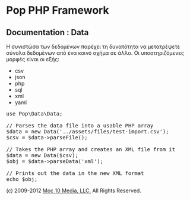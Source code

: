 Pop PHP Framework
=================

Documentation : Data
--------------------

Η συνιστώσα των δεδομένων παρέχει τη δυνατότητα να μετατρέψετε σύνολα δεδομένων από ένα κοινό σχήμα σε άλλο. Οι υποστηριζόμενες μορφές είναι οι εξής:

* csv
* json
* php
* sql
* xml
* yaml

<pre>
use Pop\Data\Data;

// Parses the data file into a usable PHP array
$data = new Data('../assets/files/test-import.csv');
$csv = $data->parseFile();

// Takes the PHP array and creates an XML file from it
$data = new Data($csv);
$obj = $data->parseData('xml');

// Prints out the data in the new XML format
echo $obj;
</pre>

(c) 2009-2012 [Moc 10 Media, LLC.](http://www.moc10media.com) All Rights Reserved.
